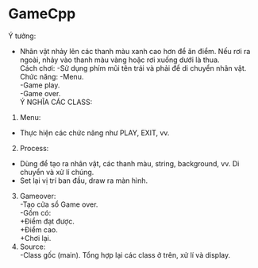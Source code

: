 # GameCpp
Ý tưởng:  
- Nhân vật nhảy lên các thanh màu xanh cao hơn để ăn điểm. Nếu rơi ra ngoài, nhảy vào thanh màu vàng hoặc rơi xuống dưới là thua.  
Cách chơi:
-Sử dụng phím mũi tên trái và phải để di chuyển nhân vật.  
Chức năng:
-Menu.  
-Game play.  
-Game over.  
Ý NGHĨA CÁC CLASS:
1. Menu:  
- Thực hiện các chức năng như PLAY, EXIT, vv.  
2. Process:  
- Dùng để tạo ra nhân vật, các thanh màu, string, background, vv. Di chuyển và xử lí chúng.  
- Set lại vị trí ban đầu, draw ra màn hình.  
3. Gameover:  
-Tạo cửa sổ Game over.  
-Gồm có:  
+Điểm đạt được.  
+Điểm cao.  
+Chơi lại.  
4. Source:  
-Class gốc (main). Tổng hợp lại các class ở trên, xử lí và display.  
